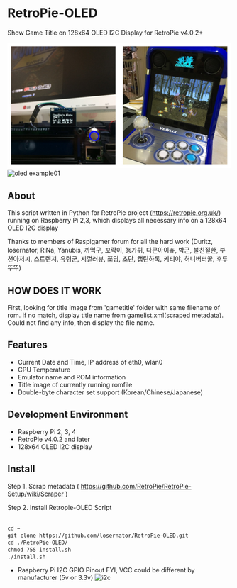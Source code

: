 # RetroPie-OLED
Show Game Title on 128x64 OLED I2C Display for RetroPie v4.0.2+

![oled example00](RetroPie-OLED01.jpg)
![oled example01](RetroPie-OLED02.jpg)


## About
This script written in Python for RetroPie project (https://retropie.org.uk/) 
running on Raspberry Pi 2,3, which displays all necessary info on a 128x64 OLED I2C display

Thanks to members of Raspigamer forum for all the hard work
(Duritz, losernator, RiNa, Yanubis, 까먹구, 꼬락이, 뇽가뤼, 다큰아이츄, 박군, 불친절한, 부천아저씨, 스트렌져, 유령군, 지껄러뷰, 쪼딩, 초단, 캡틴하록, 키티야, 허니버터꿀, 후루뚜뚜)

## HOW DOES IT WORK
First, looking for title image from 'gametitle' folder with same filename of rom.
If no match, display title name from gamelist.xml(scraped metadata).
Could not find any info, then display the file name.

## Features
* Current Date and Time, IP address of eth0, wlan0
* CPU Temperature
* Emulator name and ROM information
* Title image of currently running romfile
* Double-byte character set support (Korean/Chinese/Japanese)


## Development Environment
* Raspberry Pi 2, 3, 4
* RetroPie v4.0.2 and later
* 128x64 OLED I2C display

## Install

Step 1. Scrap metadata ( https://github.com/RetroPie/RetroPie-Setup/wiki/Scraper )

Step 2. Install Retropie-OLED Script

<pre><code>
cd ~
git clone https://github.com/losernator/RetroPie-OLED.git
cd ./RetroPie-OLED/
chmod 755 install.sh
./install.sh
</code></pre>

* Raspberry Pi I2C GPIO Pinout
FYI, VCC could be different by manufacturer (5v or 3.3v)
![i2c](RetroPie-OLED03.png)

